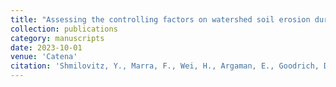 ```yaml
---
title: "Assessing the controlling factors on watershed soil erosion during intense rainstorm events using radar rainfall and process-based modeling"
collection: publications
category: manuscripts
date: 2023-10-01
venue: 'Catena'
citation: 'Shmilovitz, Y., Marra, F., Wei, H., Argaman, E., Goodrich, D., Assouline, S., & Morin, E. (2023). Assessing the controlling factors on watershed soil erosion during intense rainstorm events using radar rainfall and process-based modeling. Catena, 231, 107282.'
---
```

